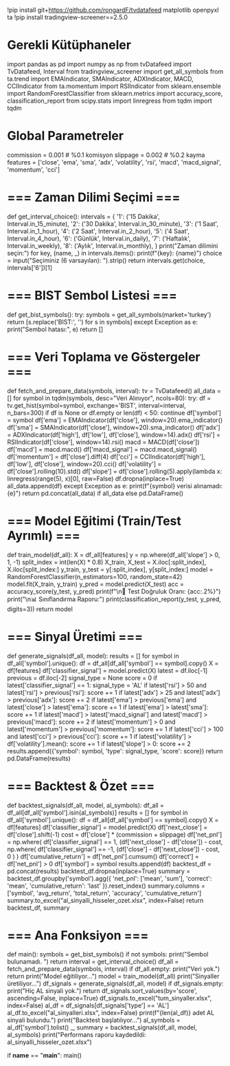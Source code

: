 
!pip install git+https://github.com/rongardF/tvdatafeed matplotlib openpyxl ta
!pip install tradingview-screener==2.5.0

# Gerekli Kütüphaneler
import pandas as pd
import numpy as np
from tvDatafeed import TvDatafeed, Interval
from tradingview_screener import get_all_symbols
from ta.trend import EMAIndicator, SMAIndicator, ADXIndicator, MACD, CCIIndicator
from ta.momentum import RSIIndicator
from sklearn.ensemble import RandomForestClassifier
from sklearn.metrics import accuracy_score, classification_report
from scipy.stats import linregress
from tqdm import tqdm

# Global Parametreler
commission = 0.001  # %0.1 komisyon
slippage = 0.002    # %0.2 kayma
features = ['close', 'ema', 'sma', 'adx', 'volatility', 'rsi',
            'macd', 'macd_signal', 'momentum', 'cci']

# === Zaman Dilimi Seçimi ===
def get_interval_choice():
    intervals = {
        '1': ('15 Dakika', Interval.in_15_minute),
        '2': ('30 Dakika', Interval.in_30_minute),
        '3': ('1 Saat',    Interval.in_1_hour),
        '4': ('2 Saat',    Interval.in_2_hour),
        '5': ('4 Saat',    Interval.in_4_hour),
        '6': ('Günlük',    Interval.in_daily),
        '7': ('Haftalık',  Interval.in_weekly),
        '8': ('Aylık',     Interval.in_monthly),
    }
    print("Zaman dilimini seçin:")
    for key, (name, _) in intervals.items():
        print(f"{key}: {name}")
    choice = input("Seçiminiz (6 varsayılan): ").strip()
    return intervals.get(choice, intervals['6'])[1]

# === BIST Sembol Listesi ===
def get_bist_symbols():
    try:
        symbols = get_all_symbols(market='turkey')
        return [s.replace('BIST:', '') for s in symbols]
    except Exception as e:
        print("Sembol hatası:", e)
        return []

# === Veri Toplama ve Göstergeler ===
def fetch_and_prepare_data(symbols, interval):
    tv = TvDatafeed()
    all_data = []
    for symbol in tqdm(symbols, desc="Veri Alınıyor", ncols=80):
        try:
            df = tv.get_hist(symbol=symbol, exchange='BIST', interval=interval, n_bars=300)
            if df is None or df.empty or len(df) < 50:
                continue
            df['symbol'] = symbol
            df['ema'] = EMAIndicator(df['close'], window=20).ema_indicator()
            df['sma'] = SMAIndicator(df['close'], window=20).sma_indicator()
            df['adx'] = ADXIndicator(df['high'], df['low'], df['close'], window=14).adx()
            df['rsi'] = RSIIndicator(df['close'], window=14).rsi()
            macd = MACD(df['close'])
            df['macd'] = macd.macd()
            df['macd_signal'] = macd.macd_signal()
            df['momentum'] = df['close'].diff(4)
            df['cci'] = CCIIndicator(df['high'], df['low'], df['close'], window=20).cci()
            df['volatility'] = df['close'].rolling(10).std()
            df['slope'] = df['close'].rolling(5).apply(lambda x: linregress(range(5), x)[0], raw=False)
            df.dropna(inplace=True)
            all_data.append(df)
        except Exception as e:
            print(f"{symbol} verisi alınamadı: {e}")
    return pd.concat(all_data) if all_data else pd.DataFrame()

# === Model Eğitimi (Train/Test Ayrımlı) ===
def train_model(df_all):
    X = df_all[features]
    y = np.where(df_all['slope'] > 0, 1, -1)
    split_index = int(len(X) * 0.8)
    X_train, X_test = X.iloc[:split_index], X.iloc[split_index:]
    y_train, y_test = y[:split_index], y[split_index:]
    model = RandomForestClassifier(n_estimators=100, random_state=42)
    model.fit(X_train, y_train)
    y_pred = model.predict(X_test)
    acc = accuracy_score(y_test, y_pred)
    print(f"\n🧪 Test Doğruluk Oranı: {acc:.2%}")
    print("\n📊 Sınıflandırma Raporu:")
    print(classification_report(y_test, y_pred, digits=3))
    return model

# === Sinyal Üretimi ===
def generate_signals(df_all, model):
    results = []
    for symbol in df_all['symbol'].unique():
        df = df_all[df_all['symbol'] == symbol].copy()
        X = df[features]
        df['classifier_signal'] = model.predict(X)
        latest = df.iloc[-1]
        previous = df.iloc[-2]
        signal_type = None
        score = 0
        if latest['classifier_signal'] == 1:
            signal_type = 'AL'
            if latest['rsi'] > 50 and latest['rsi'] > previous['rsi']:
                score += 1
            if latest['adx'] > 25 and latest['adx'] > previous['adx']:
                score += 2
            if latest['ema'] > previous['ema'] and latest['close'] > latest['ema']:
                score += 1
            if latest['ema'] > latest['sma']:
                score += 1
            if latest['macd'] > latest['macd_signal'] and latest['macd'] > previous['macd']:
                score += 2
            if latest['momentum'] > 0 and latest['momentum'] > previous['momentum']:
                score += 1
            if latest['cci'] > 100 and latest['cci'] > previous['cci']:
                score += 1
            if latest['volatility'] > df['volatility'].mean():
                score += 1
            if latest['slope'] > 0:
                score += 2
            results.append({'symbol': symbol, 'type': signal_type, 'score': score})
    return pd.DataFrame(results)

# === Backtest & Özet ===
def backtest_signals(df_all, model, al_symbols):
    df_all = df_all[df_all['symbol'].isin(al_symbols)]
    results = []
    for symbol in df_all['symbol'].unique():
        df = df_all[df_all['symbol'] == symbol].copy()
        X = df[features]
        df['classifier_signal'] = model.predict(X)
        df['next_close'] = df['close'].shift(-1)
        cost = df['close'] * (commission + slippage)
        df['net_pnl'] = np.where(
            df['classifier_signal'] == 1,
            (df['next_close'] - df['close']) - cost,
            np.where(
                df['classifier_signal'] == -1,
                (df['close'] - df['next_close']) - cost,
                0
            )
        )
        df['cumulative_return'] = df['net_pnl'].cumsum()
        df['correct'] = df['net_pnl'] > 0
        df['symbol'] = symbol
        results.append(df)
    backtest_df = pd.concat(results)
    backtest_df.dropna(inplace=True)
    summary = backtest_df.groupby('symbol').agg({
        'net_pnl': ['mean', 'sum'],
        'correct': 'mean',
        'cumulative_return': 'last'
    }).reset_index()
    summary.columns = ['symbol', 'avg_return', 'total_return', 'accuracy', 'cumulative_return']
    summary.to_excel("al_sinyalli_hisseler_ozet.xlsx", index=False)
    return backtest_df, summary

# === Ana Fonksiyon ===
def main():
    symbols = get_bist_symbols()
    if not symbols:
        print("Sembol bulunamadı. ")
        return
    interval = get_interval_choice()
    df_all = fetch_and_prepare_data(symbols, interval)
    if df_all.empty:
        print("Veri yok.")
        return
    print("Model eğitiliyor...")
    model = train_model(df_all)
    print("Sinyaller üretiliyor...")
    df_signals = generate_signals(df_all, model)
    if df_signals.empty:
        print("Hiç AL sinyali yok.")
        return
    df_signals.sort_values(by='score', ascending=False, inplace=True)
    df_signals.to_excel("tum_sinyaller.xlsx", index=False)
    al_df = df_signals[df_signals['type'] == 'AL']
    al_df.to_excel("al_sinyalleri.xlsx", index=False)
    print(f"{len(al_df)} adet AL sinyali bulundu.")
    print("Backtest başlatılıyor...")
    al_symbols = al_df['symbol'].tolist()
    _, summary = backtest_signals(df_all, model, al_symbols)
    print("Performans raporu kaydedildi: al_sinyalli_hisseler_ozet.xlsx")

if __name__ == "__main__":
    main()
